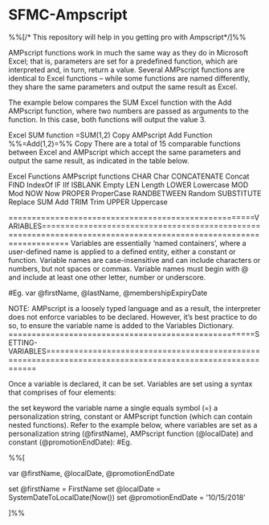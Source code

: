 # SFMC-Ampscript
%%[/* This repository will help in you getting pro with Ampscript*/]%%

AMPscript functions work in much the same way as they do in Microsoft Excel; that is, parameters are set for a predefined function, which are interpreted and, in turn, return a value. Several AMPscript functions are identical to Excel functions – while some functions are named differently, they share the same parameters and output the same result as Excel.

The example below compares the SUM Excel function with the Add AMPscript function, where two numbers are passed as arguments to the function. In this case, both functions will output the value 3.

Excel SUM function
=SUM(1,2)
Copy
AMPscript Add Function
%%=Add(1,2)=%%
Copy
There are a total of 15 comparable functions between Excel and AMPscript which accept the same parameters and output the same result, as indicated in the table below.

Excel Functions	              AMPscript functions
CHAR	                        Char
CONCATENATE	                  Concat
FIND	                        IndexOf
IF	                          IIf
ISBLANK	                      Empty
LEN	                          Length
LOWER	                        Lowercase
MOD	                          Mod
NOW	                          Now
PROPER	                      ProperCase
RANDBETWEEN	                  Random
SUBSTITUTE	                  Replace
SUM	                          Add
TRIM	                        Trim
UPPER	                        Uppercase

=====================================================VARIABLES==================================================================================================================
Variables are essentially ‘named containers’, where a user-defined name is applied to a defined entity, either a constant or function. Variable names are case-insensitive and can include characters or numbers, but not spaces or commas.
Variable names must begin with @ and include at least one other letter, number or underscore. 

#Eg.   var @firstName, @lastName, @membershipExpiryDate

NOTE: AMPscript is a loosely typed language and as a result, the interpreter does not enforce variables to be declared. However, it’s best practice to do so, to ensure the variable name is added to the Variables Dictionary.
=====================================================SETTING-VARIABLES==========================================================================================================

Once a variable is declared, it can be set. Variables are set using a syntax that comprises of four elements:

the set keyword
the variable name
a single equals symbol (=)
a personalization string, constant or AMPscript function (which can contain nested functions).
Refer to the example below, where variables are set as a personalization string (@firstName), AMPscript function (@localDate) and constant (@promotionEndDate):
#Eg.

%%[

var @firstName, @localDate, @promotionEndDate

set @firstName = FirstName
set @localDate = SystemDateToLocalDate(Now())
set @promotionEndDate = '10/15/2018'

]%%

